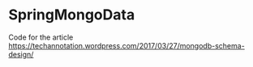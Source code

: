 # SpringMongoData
Code for the article https://techannotation.wordpress.com/2017/03/27/mongodb-schema-design/ 
